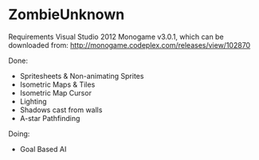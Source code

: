 ZombieUnknown
=============

Requirements
Visual Studio 2012
Monogame v3.0.1, which can be downloaded from:
http://monogame.codeplex.com/releases/view/102870

Done:
* Spritesheets & Non-animating Sprites
* Isometric Maps & Tiles
* Isometric Map Cursor
* Lighting
* Shadows cast from walls
* A-star Pathfinding

Doing:
* Goal Based AI
